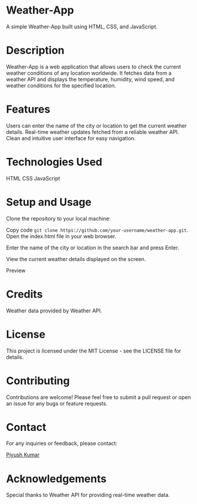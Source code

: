 # Weather-App
A simple Weather-App built using HTML, CSS, and JavaScript.

# Description
Weather-App is a web application that allows users to check the current weather conditions of any location worldwide. It fetches data from a weather API and displays the temperature, humidity, wind speed, and weather conditions for the specified location.

# Features
Users can enter the name of the city or location to get the current weather details.
Real-time weather updates fetched from a reliable weather API.
Clean and intuitive user interface for easy navigation.

# Technologies Used
HTML
CSS
JavaScript
# Setup and Usage
Clone the repository to your local machine:

Copy code
`git clone https://github.com/your-username/weather-app.git`.
Open the index.html file in your web browser.

Enter the name of the city or location in the search bar and press Enter.

View the current weather details displayed on the screen.

Preview

# Credits
Weather data provided by Weather API.
# License
This project is licensed under the MIT License - see the LICENSE file for details.

# Contributing
Contributions are welcome! Please feel free to submit a pull request or open an issue for any bugs or feature requests.

# Contact
For any inquiries or feedback, please contact:

[Piyush Kumar](linkedin.com/in/piyush-kumar-8b89311b7)
# Acknowledgements
Special thanks to Weather API for providing real-time weather data.
